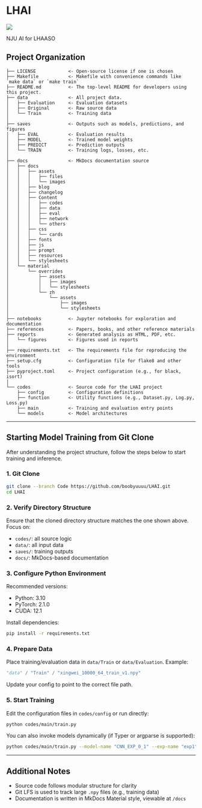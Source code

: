 # LHAI

<a target="_blank" href="https://cookiecutter-data-science.drivendata.org/">
    <img src="https://img.shields.io/badge/CCDS-Project%20template-328F97?logo=cookiecutter" />
</a>

NJU AI for LHAASO

## Project Organization

```
├── LICENSE            <- Open-source license if one is chosen
├── Makefile           <- Makefile with convenience commands like `make data` or `make train`
├── README.md          <- The top-level README for developers using this project.
├── data               <- All project data.
│   ├── Evaluation     <- Evaluation datasets
│   ├── Original       <- Raw source data
│   └── Train          <- Training data
│
├── saves              <- Outputs such as models, predictions, and figures
│   ├── EVAL           <- Evaluation results
│   ├── MODEL          <- Trained model weights
│   ├── PREDICT        <- Prediction outputs
│   └── TRAIN          <- Training logs, losses, etc.
│
├── docs               <- MkDocs documentation source
│   ├── docs
│   │   ├── assets
│   │   │   ├── files
│   │   │   └── images
│   │   ├── blog
│   │   ├── changelog
│   │   ├── Content
│   │   │   ├── codes
│   │   │   ├── data
│   │   │   ├── eval
│   │   │   ├── network
│   │   │   └── others
│   │   ├── css
│   │   │   └── cards
│   │   ├── fonts
│   │   ├── js
│   │   ├── prompt
│   │   ├── resources
│   │   └── stylesheets
│   └── material
│       └── overrides
│           ├── assets
│           │   ├── images
│           │   └── stylesheets
│           └── zh
│               └── assets
│                   ├── images
│                   └── stylesheets
│
├── notebooks          <- Jupyter notebooks for exploration and documentation
├── references         <- Papers, books, and other reference materials
├── reports            <- Generated analysis as HTML, PDF, etc.
│   └── figures        <- Figures used in reports
│
├── requirements.txt   <- The requirements file for reproducing the environment
├── setup.cfg          <- Configuration file for flake8 and other tools
├── pyproject.toml     <- Project configuration (e.g., for black, isort)
│
└── codes              <- Source code for the LHAI project
    ├── config         <- Configuration definitions
    ├── function       <- Utility functions (e.g., Dataset.py, Log.py, Loss.py)
    ├── main           <- Training and evaluation entry points
    └── models         <- Model architectures
```

---

## Starting Model Training from Git Clone

After understanding the project structure, follow the steps below to start training and inference.

### 1. Git Clone

```bash
git clone --branch Code https://github.com/boobyuuuu/LHAI.git
cd LHAI
```

### 2. Verify Directory Structure

Ensure that the cloned directory structure matches the one shown above. Focus on:

* `codes/`: all source logic
* `data/`: all input data
* `saves/`: training outputs
* `docs/`: MkDocs-based documentation

### 3. Configure Python Environment

Recommended versions:

* Python: 3.10
* PyTorch: 2.1.0
* CUDA: 12.1

Install dependencies:

```bash
pip install -r requirements.txt
```

### 4. Prepare Data

Place training/evaluation data in `data/Train` or `data/Evaluation`. Example:

```python
"data" / "Train" / "xingwei_10000_64_train_v1.npy"
```

Update your config to point to the correct file path.

### 5. Start Training

Edit the configuration files in `codes/config` or run directly:

```bash
python codes/main/train.py
```

You can also invoke models dynamically (if Typer or argparse is supported):

```bash
python codes/main/train.py --model-name "CNN_EXP_0_1" --exp-name "exp1"
```

---

## Additional Notes

* Source code follows modular structure for clarity
* Git LFS is used to track large `.npy` files (e.g., training data)
* Documentation is written in MkDocs Material style, viewable at `/docs`

